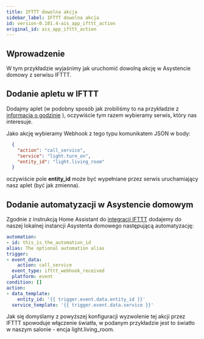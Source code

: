 ```yaml
---
title: IFTTT dowolna akcja
sidebar_label: IFTTT dowolna akcja
id: version-0.101.4-ais_app_ifttt_action
original_id: ais_app_ifttt_action
---
```


## Wprowadzenie

W tym przykładzie wyjaśnimy jak uruchomić dowolną akcję w Asystencie domowy z serwisu IFTTT.


## Dodanie apletu w IFTTT

Dodajmy aplet (w podobny sposób jak zrobiliśmy to na przykładzie z [informacją o godzinie](ais_app_ifttt_time) ), oczywiście tym razem wybieramy serwis, który nas interesuje.

Jako akcję wybieramy Webhook z tego typu komunikatem JSON w body:

``` json
  {
    "action": "call_service",
    "service": "light.turn_on",
    "entity_id": "light.living_room"
  }
```

oczywiście pole **entity_id** może być wypełniane przez serwis uruchamiający nasz aplet (być jak zmienna).

## Dodanie automatyzacji w Asystencie domowym

Zgodnie z instrukcją Home Assistant do [integracji IFTTT](https://www.home-assistant.io/integrations/ifttt/) dodajemy do naszej lokalnej instancji Asystenta domowego następującą automatyzację:

``` yaml
automation:
- id: this_is_the_automation_id
alias: The optional automation alias
trigger:
- event_data:
    action: call_service
  event_type: ifttt_webhook_received
  platform: event
condition: []
action:
- data_template:
    entity_id: '{{ trigger.event.data.entity_id }}'
  service_template: '{{ trigger.event.data.service }}'
```

Jak się domyślamy z powyższej konfiguracji wyzwolenie tej akcji przez IFTTT spowoduje włączenie światła, w podanym przykładzie jest to światło w naszym salonie - encja light.living_room.

